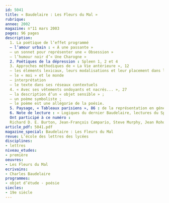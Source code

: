 ```yaml
---
id: 5041
title: « Baudelaire : Les Fleurs du Mal »
rubrique: 
annee: 2002
magazine: n°11 mars 2003
pages: 96 pages
description: 
  1. La poétique de l’effet programmé 
  – l’amour urbain : « À une passante »
  – un sonnet pour représenter une « Obsession »
  – l’humour noir d’« Une Charogne »
  2. Poétiques de la dépression : Spleen 1, 2 et 4
  3. Approches méthodiques de « La Vie antérieure », 12 
  – les éléments lexicaux, leurs modalisations et leur placement dans la composition verbale 
  – le « moi » et le monde
  – interprétation 
  – le texte dans ses réseaux contextuels
  4. « Avec ses vêtements ondoyants et nacrés... », 27 
  – la description d’un « objet sensible » ;
  – un poème symboliste ;
  – le poème est une allégorie de la poésie.
  5. Paysage, « Tableaux parisiens », 86 : de la représentation en général
  6. Note de lecture : « Logiques du dernier Baudelaire, lectures du Spleen de Paris », de Steve Murphy
  Ont participé à ce numéro :
  Richard D. E. Burton, Jean-François Campario, Steve Murphy, Jean Rohou, Catherine Thiollet
article_pdf: 5041.pdf
magazine_special: Baudelaire : Les Fleurs du Mal
revue: L’école des lettres des lycées
disciplines:
- lettres
niveau_etudes:
- première
oeuvres:
- Les Fleurs du Mal
ecrivains:
- Charles Baudelaire
programmes:
- objet d’étude - poésie
siecles:
- 19e siècle
---
```

